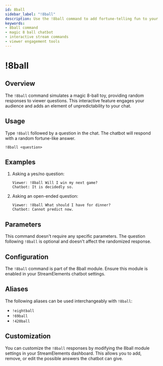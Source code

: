 ```yaml
---
id: 8ball
sidebar_label: "!8ball"
description: Use the !8ball command to add fortune-telling fun to your streams
keywords:
- 8ball command
- magic 8 ball chatbot
- interactive stream commands
- viewer engagement tools
---
```


# !8ball

## Overview

The `!8ball` command simulates a magic 8-ball toy, providing random responses to viewer questions. This interactive feature engages your audience and adds an element of unpredictability to your chat.

## Usage

Type `!8ball` followed by a question in the chat. The chatbot will respond with a random fortune-like answer.

```
!8ball <question>
```

## Examples

1. Asking a yes/no question:
   ```
   Viewer: !8ball Will I win my next game?
   Chatbot: It is decidedly so.
   ```

2. Asking an open-ended question:
   ```
   Viewer: !8ball What should I have for dinner?
   Chatbot: Cannot predict now.
   ```

## Parameters

This command doesn't require any specific parameters. The question following `!8ball` is optional and doesn't affect the randomized response.

## Configuration

The `!8ball` command is part of the 8ball module. Ensure this module is enabled in your StreamElements chatbot settings.

## Aliases

The following aliases can be used interchangeably with `!8ball`:

- `!eightball`
- `!69ball`
- `!420ball`

## Customization

You can customize the `!8ball` responses by modifying the 8ball module settings in your StreamElements dashboard. This allows you to add, remove, or edit the possible answers the chatbot can give.
